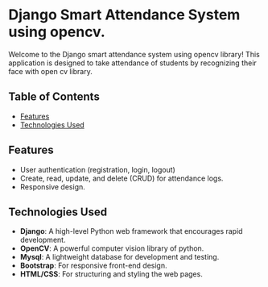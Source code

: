 # Django Smart Attendance System using opencv.

Welcome to the Django smart attendance system using opencv library! This application is designed to take attendance of students by recognizing their face with open cv library.

## Table of Contents
- [Features](#features)
- [Technologies Used](#technologies-used)


## Features
- User authentication (registration, login, logout)
- Create, read, update, and delete (CRUD) for attendance logs.
- Responsive design.

## Technologies Used
- **Django**: A high-level Python web framework that encourages rapid development.
- **OpenCV**: A powerful computer vision library of python.
- **Mysql**: A lightweight database for development and testing.
- **Bootstrap**: For responsive front-end design.
- **HTML/CSS**: For structuring and styling the web pages.

